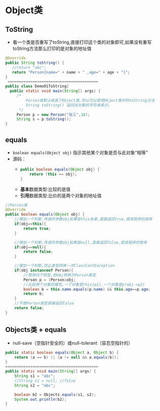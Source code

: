 # Object类

## ToString

* 看一个类是否重写了toString,直接打印这个类的对象即可,如果没有重写toString方法那么打印的是对象的地址值

```java
@Override
public String toString() {
   //return "abc";
   return "Person{name=" + name + " ,age=" + age + "}";
}
 ========================================
public class Demo01ToString{
  public static void main(String[] args) {
     /*
         Person类默认继承了Object类,所以可以使用Object类中的toString方法
         String toString() 返回该对象的字符串表示。
      */
     Person p = new Person("张三",18);
     String s = p.toString();
}
```

## equals

* `boolean equals(Object obj)` 指示其他某个对象是否与此对象“相等”
* 源码：
  * ```java
    public boolean equals(Object obj) {
        return (this == obj);
    }
    ```
  * **基本**数据类型:比较的是值
  * **引用**数据类型:比价的是两个对象的地址值

```java
//Person类
@Override
public boolean equals(Object obj) {
    //增加一个判断,传递的参数obj如果是this本身,直接返回true,提高程序的效率
    if(obj==this){
        return true;
    }

    //增加一个判断,传递的参数obj如果是null,直接返回false,提高程序的效率
    if(obj==null){
        return false;
    }

    //增加一个判断,防止类型转换一次ClassCastException
    if(obj instanceof Person){
        //使用向下转型,把obj转换为Person类型
        Person p = (Person)obj;
        //比较两个对象的属性,一个对象是this(p1),一个对象是p(obj->p2)
        boolean b = this.name.equals(p.name) && this.age==p.age;
        return b;
    }
    //不是Person类型直接返回false
    return false;
}
```

## Objects类 + equals

* null-save（空指针安全的）或null-tolerant（容忍空指针的）

```java
public static boolean equals(Object a, Object b) {  
    return (a == b) || (a != null && a.equals(b));  
}
=========================================
public static void main(String[] args) {
    String s1 = "abc";
    //String s1 = null; //false
    String s2 = "abc";

    boolean b2 = Objects.equals(s1, s2);
    System.out.println(b2);
}
```

